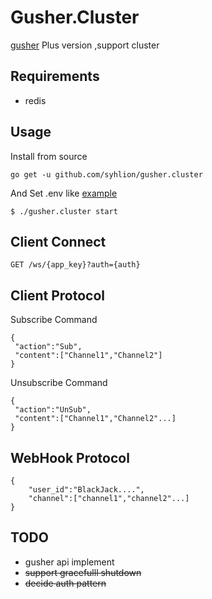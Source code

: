 # Gusher.Cluster

 [gusher](https://github.com/syhlion/gusher) Plus version ,support cluster

## Requirements

* redis

## Usage

Install from source

`go get -u github.com/syhlion/gusher.cluster`

And Set .env like [example](https://github.com/syhlion/gusher.cluster/blob/master/.env.example)

```
$ ./gusher.cluster start 

```

## Client Connect

`GET /ws/{app_key}?auth={auth}`

## Client Protocol

Subscribe Command

```
{
 "action":"Sub",
 "content":["Channel1","Channel2"]
}
```

Unsubscribe Command

```
{
 "action":"UnSub",
 "content":["Channel1","Channel2"...]
}
```

## WebHook Protocol

```
{
    "user_id":"BlackJack....",
    "channel":["channel1","channel2"...]
}
```




## TODO

* gusher api implement
* <del>support gracefulll shutdown</del>
* <del>decide auth pattern</del>

